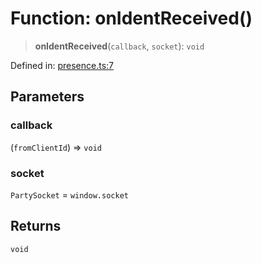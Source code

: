# Function: onIdentReceived()

> **onIdentReceived**(`callback`, `socket`): `void`

Defined in: [presence.ts:7](https://github.com/benallfree/lab13/blob/9ac0af7da9640b4b5437ad34793eec1f82ae6b92/sdk/src/online/presence.ts#L7)

## Parameters

### callback

(`fromClientId`) => `void`

### socket

`PartySocket` = `window.socket`

## Returns

`void`
